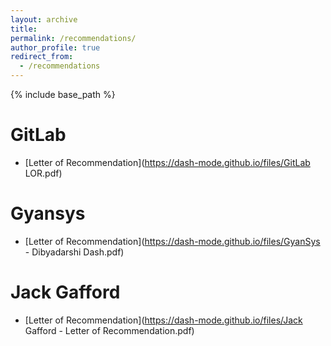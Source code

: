 ```yaml
---
layout: archive
title:
permalink: /recommendations/
author_profile: true
redirect_from:
  - /recommendations
---
```


{% include base_path %}

GitLab
======
* [Letter of Recommendation](https://dash-mode.github.io/files/GitLab LOR.pdf)


Gyansys
======
* [Letter of Recommendation](https://dash-mode.github.io/files/GyanSys - Dibyadarshi Dash.pdf)

Jack Gafford
===
* [Letter of Recommendation](https://dash-mode.github.io/files/Jack Gafford - Letter of Recommendation.pdf)
